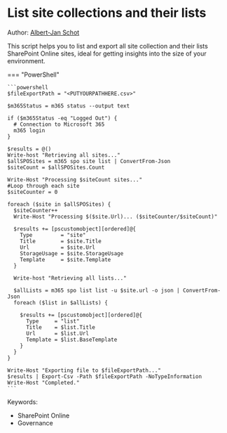 # List site collections and their lists

Author: [Albert-Jan Schot](https://www.cloudappie.nl/migration-report-climicrosoft365)

This script helps you to list and export all site collection and their lists SharePoint Online sites, ideal for getting insights into the size of your environment.

=== "PowerShell"

    ```powershell
    $fileExportPath = "<PUTYOURPATHHERE.csv>"

    $m365Status = m365 status --output text

    if ($m365Status -eq "Logged Out") {
      # Connection to Microsoft 365
      m365 login
    }

    $results = @()
    Write-host "Retrieving all sites..."
    $allSPOSites = m365 spo site list | ConvertFrom-Json
    $siteCount = $allSPOSites.Count

    Write-Host "Processing $siteCount sites..."
    #Loop through each site
    $siteCounter = 0

    foreach ($site in $allSPOSites) {
      $siteCounter++
      Write-Host "Processing $($site.Url)... ($siteCounter/$siteCount)"

      $results += [pscustomobject][ordered]@{
        Type         = "site"
        Title        = $site.Title
        Url          = $site.Url
        StorageUsage = $site.StorageUsage
        Template     = $site.Template
      }

      Write-host "Retrieving all lists..."

      $allLists = m365 spo list list -u $site.url -o json | ConvertFrom-Json
      foreach ($list in $allLists) {

        $results += [pscustomobject][ordered]@{
          Type     = "list"
          Title    = $list.Title
          Url      = $list.Url
          Template = $list.BaseTemplate
        }
      }
    }

    Write-Host "Exporting file to $fileExportPath..."
    $results | Export-Csv -Path $fileExportPath -NoTypeInformation
    Write-Host "Completed."
    ```

Keywords:

- SharePoint Online
- Governance
